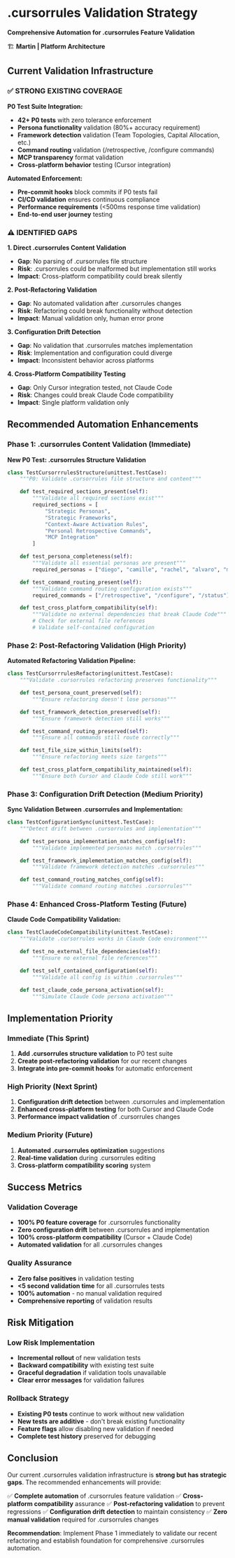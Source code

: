 # .cursorrules Validation Strategy
**Comprehensive Automation for .cursorrules Feature Validation**

🏗️ **Martin | Platform Architecture**

## Current Validation Infrastructure

### **✅ STRONG EXISTING COVERAGE**

**P0 Test Suite Integration:**
- **42+ P0 tests** with zero tolerance enforcement
- **Persona functionality** validation (80%+ accuracy requirement)
- **Framework detection** validation (Team Topologies, Capital Allocation, etc.)
- **Command routing** validation (/retrospective, /configure commands)
- **MCP transparency** format validation
- **Cross-platform behavior** testing (Cursor integration)

**Automated Enforcement:**
- **Pre-commit hooks** block commits if P0 tests fail
- **CI/CD validation** ensures continuous compliance
- **Performance requirements** (<500ms response time validation)
- **End-to-end user journey** testing

### **⚠️ IDENTIFIED GAPS**

**1. Direct .cursorrules Content Validation**
- **Gap**: No parsing of .cursorrules file structure
- **Risk**: .cursorrules could be malformed but implementation still works
- **Impact**: Cross-platform compatibility could break silently

**2. Post-Refactoring Validation**
- **Gap**: No automated validation after .cursorrules changes
- **Risk**: Refactoring could break functionality without detection
- **Impact**: Manual validation only, human error prone

**3. Configuration Drift Detection**
- **Gap**: No validation that .cursorrules matches implementation
- **Risk**: Implementation and configuration could diverge
- **Impact**: Inconsistent behavior across platforms

**4. Cross-Platform Compatibility Testing**
- **Gap**: Only Cursor integration tested, not Claude Code
- **Risk**: Changes could break Claude Code compatibility
- **Impact**: Single platform validation only

## Recommended Automation Enhancements

### **Phase 1: .cursorrules Content Validation (Immediate)**

**New P0 Test: .cursorrules Structure Validation**
```python
class TestCursorrrulesStructure(unittest.TestCase):
    """P0: Validate .cursorrules file structure and content"""

    def test_required_sections_present(self):
        """Validate all required sections exist"""
        required_sections = [
            "Strategic Personas",
            "Strategic Frameworks",
            "Context-Aware Activation Rules",
            "Personal Retrospective Commands",
            "MCP Integration"
        ]

    def test_persona_completeness(self):
        """Validate all essential personas are present"""
        required_personas = ["diego", "camille", "rachel", "alvaro", "martin"]

    def test_command_routing_present(self):
        """Validate command routing configuration exists"""
        required_commands = ["/retrospective", "/configure", "/status"]

    def test_cross_platform_compatibility(self):
        """Validate no external dependencies that break Claude Code"""
        # Check for external file references
        # Validate self-contained configuration
```

### **Phase 2: Post-Refactoring Validation (High Priority)**

**Automated Refactoring Validation Pipeline:**
```python
class TestCursorrrulesRefactoring(unittest.TestCase):
    """Validate .cursorrules refactoring preserves functionality"""

    def test_persona_count_preserved(self):
        """Ensure refactoring doesn't lose personas"""

    def test_framework_detection_preserved(self):
        """Ensure framework detection still works"""

    def test_command_routing_preserved(self):
        """Ensure all commands still route correctly"""

    def test_file_size_within_limits(self):
        """Ensure refactoring meets size targets"""

    def test_cross_platform_compatibility_maintained(self):
        """Ensure both Cursor and Claude Code still work"""
```

### **Phase 3: Configuration Drift Detection (Medium Priority)**

**Sync Validation Between .cursorrules and Implementation:**
```python
class TestConfigurationSync(unittest.TestCase):
    """Detect drift between .cursorrules and implementation"""

    def test_persona_implementation_matches_config(self):
        """Validate implemented personas match .cursorrules"""

    def test_framework_implementation_matches_config(self):
        """Validate framework detection matches .cursorrules"""

    def test_command_routing_matches_config(self):
        """Validate command routing matches .cursorrules"""
```

### **Phase 4: Enhanced Cross-Platform Testing (Future)**

**Claude Code Compatibility Validation:**
```python
class TestClaudeCodeCompatibility(unittest.TestCase):
    """Validate .cursorrules works in Claude Code environment"""

    def test_no_external_file_dependencies(self):
        """Ensure no external file references"""

    def test_self_contained_configuration(self):
        """Validate all config is within .cursorrules"""

    def test_claude_code_persona_activation(self):
        """Simulate Claude Code persona activation"""
```

## Implementation Priority

### **Immediate (This Sprint)**
1. **Add .cursorrules structure validation** to P0 test suite
2. **Create post-refactoring validation** for our recent changes
3. **Integrate into pre-commit hooks** for automatic enforcement

### **High Priority (Next Sprint)**
1. **Configuration drift detection** between .cursorrules and implementation
2. **Enhanced cross-platform testing** for both Cursor and Claude Code
3. **Performance impact validation** of .cursorrules changes

### **Medium Priority (Future)**
1. **Automated .cursorrules optimization** suggestions
2. **Real-time validation** during .cursorrules editing
3. **Cross-platform compatibility scoring** system

## Success Metrics

### **Validation Coverage**
- **100% P0 feature coverage** for .cursorrules functionality
- **Zero configuration drift** between .cursorrules and implementation
- **100% cross-platform compatibility** (Cursor + Claude Code)
- **Automated validation** for all .cursorrules changes

### **Quality Assurance**
- **Zero false positives** in validation testing
- **<5 second validation time** for all .cursorrules tests
- **100% automation** - no manual validation required
- **Comprehensive reporting** of validation results

## Risk Mitigation

### **Low Risk Implementation**
- **Incremental rollout** of new validation tests
- **Backward compatibility** with existing test suite
- **Graceful degradation** if validation tools unavailable
- **Clear error messages** for validation failures

### **Rollback Strategy**
- **Existing P0 tests** continue to work without new validation
- **New tests are additive** - don't break existing functionality
- **Feature flags** allow disabling new validation if needed
- **Complete test history** preserved for debugging

## Conclusion

Our current .cursorrules validation infrastructure is **strong but has strategic gaps**. The recommended enhancements will provide:

✅ **Complete automation** of .cursorrules feature validation
✅ **Cross-platform compatibility** assurance
✅ **Post-refactoring validation** to prevent regressions
✅ **Configuration drift detection** to maintain consistency
✅ **Zero manual validation** required for .cursorrules changes

**Recommendation**: Implement Phase 1 immediately to validate our recent refactoring and establish foundation for comprehensive .cursorrules automation.
